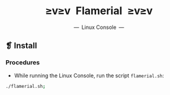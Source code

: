 <h1 align="center">≥v≥v&ensp;Flamerial&ensp;≥v≥v</h1>
<p align="center">—&ensp;Linux Console&ensp;—</p>

## ❡ Install
### Procedures
- While running the Linux Console, run the script `flamerial.sh`:
```zsh
./flamerial.sh;
```
